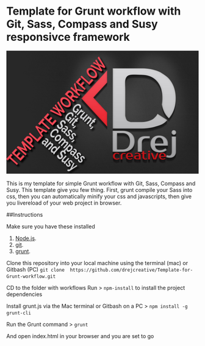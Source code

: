 # Template for Grunt workflow with Git, Sass, Compass and Susy responsivce framework

![Template for Grunt workflow with Git, Sass, Compass and Susy responsivce framework](img.jpg)

This is my template for simple Grunt workflow with Git, Sass, Compass and Susy. This template give you few thing. First, grunt compile your Sass into css, then you can automatically minify your css and javascripts, then give you livereload of your web project in browser.

##Instructions

Make sure you have these installed

1. [Node.js](hwww.nodejs.org).
2. [git](www.git-scm.com).
3. [grunt](www.gruntjs.com).

Clone this repository into your local machine using the terminal (mac) or Gitbash (PC)
`git clone  https://github.com/drejcreative/Template-for-Grunt-workflow.git`

CD to the folder with workflows
Run > `npm-install` to install the project dependencies

Install grunt.js via the Mac terminal or Gitbash on a PC > `npm install -g grunt-cli`

Run the Grunt command > `grunt`

And open index.html in your browser and you are set to go
